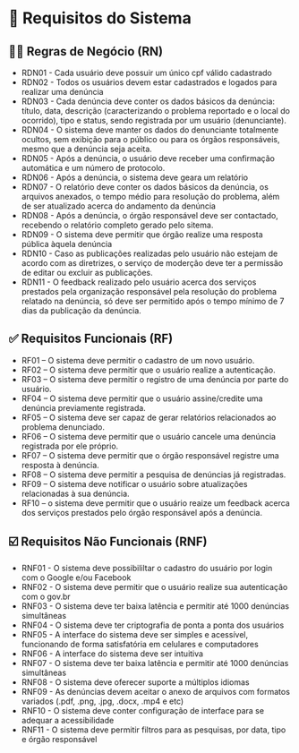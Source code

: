 # 📃 Requisitos do Sistema


## 🧑‍💼 Regras de Negócio (RN)
- RDN01 - Cada usuário deve possuir um único cpf válido cadastrado
- RDN02 - Todos os usuários devem estar cadastrados e logados para realizar uma denúncia
- RDN03 - Cada denúncia deve conter os dados básicos da denúncia: título, data, descrição (caracterizando o problema reportado e o local do ocorrido), tipo e status, sendo registrada por um usuário (denunciante).
- RDN04 - O sistema deve manter os dados do denunciante totalmente ocultos, sem exibição para o público ou para os órgãos responsáveis, mesmo que a denúncia seja aceita.
- RDN05 - Após a denúncia, o usuário deve receber uma confirmação automática e um número de protocolo.
- RDN06 - Após a denúncia, o sistema deve geara um relatório
- RDN07 - O relatório deve conter os dados básicos da denúncia, os arquivos anexados, o tempo médio para resolução do problema, além de ser atualizado acerca do andamento da denúncia 
- RDN08 - Após a denúncia, o órgão responsável deve ser contactado, recebendo o relatório completo gerado pelo sitema.
- RDN09 - O sistema deve permitir que órgão realize uma resposta pública àquela denúncia
- RDN10 - Caso as publicações realizadas pelo usuário não estejam de acordo com as diretrizes, o serviço de moderção deve ter a permissão de editar ou excluir as publicações.
- RDN11 - O feedback realizado pelo usuário acerca dos serviços prestados pela organização responsável pela resolução do problema relatado na denúncia, só deve ser permitido após o tempo mínimo de 7 dias da publicação da denúncia.

## ✅ Requisitos Funcionais (RF)
- RF01 – O sistema deve permitir o cadastro de um novo usuário.
- RF02 – O sistema deve permitir que o usuário realize a autenticação.
- RF03 – O sistema deve permitir o registro de uma denúncia por parte do usuário.
- RF04 – O sistema deve permitir que o usuário assine/credite uma denúncia previamente registrada.
- RF05 – O sistema deve ser capaz de gerar relatórios relacionados ao problema denunciado.
- RF06 – O sistema deve permitir que o usuário cancele uma denúncia registrada por ele próprio.
- RF07 – O sistema deve permitir que o órgão responsável registre uma resposta à denúncia.
- RF08 – O sistema deve permitir a pesquisa de denúncias já registradas.
- RF09 – O sistema deve notificar o usuário sobre atualizações relacionadas à sua denúncia.
- RF10 – o sistema deve permitir que o usuário reaize um feedback acerca dos serviços prestados pelo órgão responsável após a denúncia. 

## :ballot_box_with_check: Requisitos Não Funcionais (RNF)
- RNF01 - O sistema deve possibililtar o cadastro do usuário por login com o Google e/ou Facebook
- RNF02 - O sistema deve permitir que o usuário realize sua autenticação com o gov.br
- RNF03 - O sistema deve ter baixa latência e permitir até 1000 denúncias simultâneas
- RNF04 - O sistema deve ter criptografia de ponta a ponta dos usuários
- RNF05 - A interface do sistema deve ser simples e acessível, funcionando de forma satisfatória em celulares e computadores
- RNF06 - A interface do sistema deve ser intuitiva
- RNF07 - O sistema deve ter baixa latência e permitir até 1000 denúncias simultâneas
- RNF08 - O sistema deve oferecer suporte a múltiplos idiomas
- RNF09 - As denúncias devem aceitar o anexo de arquivos com formatos variados (.pdf, .png, .jpg, .docx, .mp4 e etc)
- RNF10 - O sistema deve conter configuração de interface para se adequar a acessibilidade
- RNF11 - O sistema deve permitir filtros para as pesquisas, por data, tipo e órgão responsável
